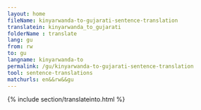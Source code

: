 ```yaml
---
layout: home
fileName: kinyarwanda-to-gujarati-sentence-translation
translatein: kinyarwanda_to_gujarati
folderName : translate
lang: gu
from: rw
to: gu
langname: kinyarwanda-to
permalink: /gu/kinyarwanda-to-gujarati-sentence-translation
tool: sentence-translations
matchurls: en&&rw&&gu
---
```

{% include section/translateinto.html %}
